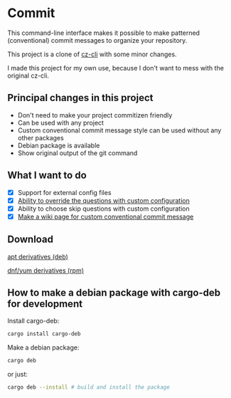 # Commit

This command-line interface makes it possible to make patterned (conventional) commit messages to organize your repository.

This project is a clone of [cz-cli](https://github.com/commitizen/cz-cli) with some minor changes.

I made this project for my own use, because I don't want to mess with the original cz-cli.

## Principal changes in this project

- Don't need to make your project commitizen friendly
- Can be used with any project
- Custom conventional commit message style can be used without any other packages
- Debian package is available
- Show original output of the git command

## What I want to do

- [x] Support for external config files
- [x] [Ability to override the questions with custom configuration](https://github.com/alt-art/commit/wiki#using-custom-configuration-file)
- [x] Ability to choose skip questions with custom configuration
- [x] [Make a wiki page for custom conventional commit message](https://github.com/alt-art/commit/wiki#using-custom-configuration-file)

## Download

[apt derivatives (deb)](https://github.com/alt-art/commit/releases/download/0.2.0/commit_0.2.0_amd64.deb)

[dnf/yum derivatives (rpm)](https://github.com/alt-art/commit/releases/download/0.2.0/commit-0.2.0-1.x86_64.rpm)

## How to make a debian package with cargo-deb for development

Install cargo-deb:

```bash
cargo install cargo-deb
```

Make a debian package:

```bash
cargo deb
```

or just:

```bash
cargo deb --install # build and install the package
```
